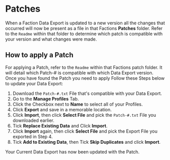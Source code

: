 # Patches
When a Faction Data Export is updated to a new version all the changes that occurred will now be present as a file in that Factions **Patches** folder. Refer to the `Readme` within that folder to determine which patch is compatible with your version and what changes were made.

## How to apply a Patch
For applying a Patch, refer to the `Readme` within that Factions patch folder. It will detail which Patch-# is compatible with which Data Export version. Once you have found the Patch you need to apply Follow these Steps below to update your Data Export:

1. Download the `Patch-#.txt` File that's compatible with your Data Export.
2. Go to the **Manage Profiles** Tab.
3. Click the Checkbox next to **Name** to select all of your Profiles.
4. Click **Export** and save in a memorable location.
5. Click **Import**, then click **Select File** and pick the `Patch-#.txt` File you downloaded earlier.
6. Tick **Replace Existing Data** and Click **Import**.
7. Click **Import** again, then click **Select File** and pick the Export File you exported in Step 4.
8. Tick **Add to Existing Data**, then Tick **Skip Duplicates** and click **Import**.

Your Current Data Export has now been updated with the Patch.